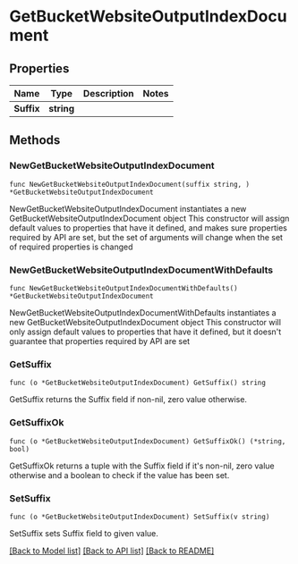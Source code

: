 # GetBucketWebsiteOutputIndexDocument

## Properties

Name | Type | Description | Notes
------------ | ------------- | ------------- | -------------
**Suffix** | **string** |  | 

## Methods

### NewGetBucketWebsiteOutputIndexDocument

`func NewGetBucketWebsiteOutputIndexDocument(suffix string, ) *GetBucketWebsiteOutputIndexDocument`

NewGetBucketWebsiteOutputIndexDocument instantiates a new GetBucketWebsiteOutputIndexDocument object
This constructor will assign default values to properties that have it defined,
and makes sure properties required by API are set, but the set of arguments
will change when the set of required properties is changed

### NewGetBucketWebsiteOutputIndexDocumentWithDefaults

`func NewGetBucketWebsiteOutputIndexDocumentWithDefaults() *GetBucketWebsiteOutputIndexDocument`

NewGetBucketWebsiteOutputIndexDocumentWithDefaults instantiates a new GetBucketWebsiteOutputIndexDocument object
This constructor will only assign default values to properties that have it defined,
but it doesn't guarantee that properties required by API are set

### GetSuffix

`func (o *GetBucketWebsiteOutputIndexDocument) GetSuffix() string`

GetSuffix returns the Suffix field if non-nil, zero value otherwise.

### GetSuffixOk

`func (o *GetBucketWebsiteOutputIndexDocument) GetSuffixOk() (*string, bool)`

GetSuffixOk returns a tuple with the Suffix field if it's non-nil, zero value otherwise
and a boolean to check if the value has been set.

### SetSuffix

`func (o *GetBucketWebsiteOutputIndexDocument) SetSuffix(v string)`

SetSuffix sets Suffix field to given value.



[[Back to Model list]](../README.md#documentation-for-models) [[Back to API list]](../README.md#documentation-for-api-endpoints) [[Back to README]](../README.md)


